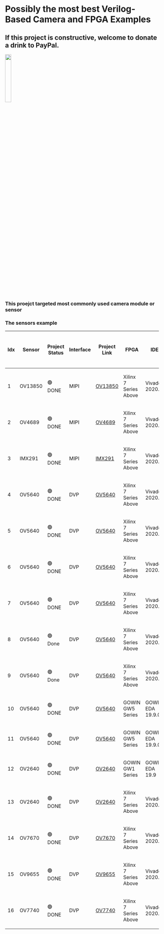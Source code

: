 # Possibly the most best Verilog-Based Camera and FPGA Examples

## If this project is constructive, welcome to donate a drink to PayPal.

<img src="https://github.com/briansune/FPGA-Camera-MIPI-DVP-Verilog/assets/29487339/75ccc568-4f17-48a1-b2af-20211f98896c" style="height:20%; width:20%">


### This proejct targeted most commonly used camera module or sensor

### The sensors example

| Idx | Sensor | Project Status | Interface | Project Link | FPGA | IDE | FPS (MAX) | <p>Resolution<br>W<br>H</p> | <p>Target<br>FPS<br>Resolution<br>Color</p> |
| - | - |  - | - | - | - | - | - | - | - |
|  1 | OV13850 | 🟢 DONE    | MIPI | [OV13850](https://github.com/briansune/Kintex-7-OV13850-Verilog)         | <p>Xilinx<br>7 Series Above</p> | <p>Vivado<br>2020.2</p>     | 30  | <p>4224<br>3136</p> | <p>30<br>4K<br>Color</p>      |
|  2 | OV4689  | 🟢 DONE    | MIPI | [OV4689](https://github.com/briansune/kintex-7-OV4689-Verilog)           | <p>Xilinx<br>7 Series Above</p> | <p>Vivado<br>2020.2</p>     | 90  | <p>2688<br>1520</p> | <p>30<br>2688<br>Color</p>    |
|  3 | IMX291  | 🟢 DONE    | MIPI | [IMX291](https://github.com/briansune/Kintex-7-IMX291-Verilog)           | <p>Xilinx<br>7 Series Above</p> | <p>Vivado<br>2020.2</p>     | 120 | <p>1920<br>1080</p> | <p>60<br>1080P<br>Color</p>   |
|  4 | OV5640  | 🟢 DONE    | DVP  | [OV5640](https://github.com/briansune/Artix-7-Parallel-OV5640)           | <p>Xilinx<br>7 Series Above</p> | <p>Vivado<br>2020.2</p>     | 30  | <p>1920<br>1080</p> | <p>30<br>XGA<br>Color</p>     |
|  5 | OV5640  | 🟢 DONE    | DVP  | [OV5640](https://github.com/briansune/Artix-7-Parallel-OV5640)           | <p>Xilinx<br>7 Series Above</p> | <p>Vivado<br>2020.2</p>     | 30  | <p>1920<br>1080</p> | <p>30<br>WQVGA<br>Color</p>   |
|  6 | OV5640  | 🟢 DONE    | DVP  | [OV5640](https://github.com/briansune/Artix-7-Parallel-OV5640)           | <p>Xilinx<br>7 Series Above</p> | <p>Vivado<br>2020.2</p>     | 30  | <p>1920<br>1080</p> | <p>60<br>720p<br>Color</p>    |
|  7 | OV5640  | 🟢 DONE    | DVP  | [OV5640](https://github.com/briansune/Artix-7-Parallel-OV5640)           | <p>Xilinx<br>7 Series Above</p> | <p>Vivado<br>2020.2</p>     | 30  | <p>1920<br>1080</p> | <p>30<br>QuadVGA<br>Color</p> |
|  8 | OV5640  | 🟢 Done    | DVP  | [OV5640](https://github.com/briansune/Artix-7-Parallel-OV5640)           | <p>Xilinx<br>7 Series Above</p> | <p>Vivado<br>2020.2</p>     | 30  | <p>1920<br>1080</p> | <p>30<br>1080p<br>Gray</p>    |
|  9 | OV5640  | 🟢 Done    | DVP  | [OV5640](https://github.com/briansune/Artix-7-Parallel-OV5640)           | <p>Xilinx<br>7 Series Above</p> | <p>Vivado<br>2020.2</p>     | 30  | <p>1920<br>1080</p> | <p>30<br>1080p<br>DeBayer</p> |
| 10 | OV5640  | 🟢 DONE    | DVP  | [OV5640](https://github.com/briansune/TangMega-138KPro-OV5640-Verilog)   | <p>GOWIN<br>GW5 Series</p>      | <p>GOWIN<br>EDA 19.9.01</p> | 30  | <p>1920<br>1080</p> | <p>30<br>WQVGA<br>Color</p>   |
| 11 | OV5640  | 🟢 DONE    | DVP  | [OV5640](https://github.com/briansune/TangMega-138KPro-OV5640-Verilog)   | <p>GOWIN<br>GW5 Series</p>      | <p>GOWIN<br>EDA 19.9.01</p> | 30  | <p>1920<br>1080</p> | <p>30<br>XGA<br>Color</p>     |
| 12 | OV2640  | 🟢 DONE    | DVP  | [OV2640](https://github.com/briansune/Tang-Nano-4K-OV2640-Color-Verilog) | <p>GOWIN<br>GW1 Series</p>      | <p>GOWIN<br>EDA 19.9</p>    | 30  | <p>800<br>600</p>   | <p>30<br>SVGA<br>Color</p>    |
| 13 | OV2640  | 🟢 DONE    | DVP  | [OV2640](https://github.com/briansune/Artix-7-Parallel-OV2640)           | <p>Xilinx<br>7 Series Above</p> | <p>Vivado<br>2020.2</p>     | 30  | <p>800<br>600</p>   | <p>30<br>SVGA<br>Color</p>    |
| 14 | OV7670  | 🟢 DONE    | DVP  | [OV7670](https://github.com/briansune/Artix-7-Parallel-OV7670)           | <p>Xilinx<br>7 Series Above</p> | <p>Vivado<br>2020.2</p>     | 30  | <p>640<br>480</p>   | <p>30<br>VGA<br>Color</p>     |
| 15 | OV9655  | 🟢 DONE    | DVP  | [OV9655](https://github.com/briansune/Artix-7-Parallel-OV9655)           | <p>Xilinx<br>7 Series Above</p> | <p>Vivado<br>2020.2</p>     | 30  | <p>640<br>480</p>   | <p>30<br>VGA<br>Color</p>     |
| 16 | OV7740  | 🟢 DONE    | DVP  | [OV7740](https://github.com/briansune/Artix-7-Parallel-OV7740)           | <p>Xilinx<br>7 Series Above</p> | <p>Vivado<br>2020.2</p>     | 60  | <p>640<br>480</p>   | <p>60<br>VGA<br>DeBayer</p>   |
